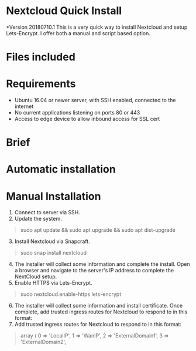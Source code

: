 # Nextcloud Quick Install
*Version 20180710.1
This is a very quick way to install Nextcloud and setup Lets-Encrypt.  I offer both a manual and script based option. 


# Files included


# Requirements
* Ubuntu 16.04 or newer server, with SSH enabled, connected to the internet
* No current applications listening on ports 80 or 443
* Access to edge device to allow inbound access for SSL cert


# Brief



# Automatic installation



# Manual Installation

1. Connect to server via SSH.
2. Update the system.

>sudo apt update && sudo apt upgrade && sudo apt dist-upgrade    

3. Install Nextcloud via Snapcraft.

>sudo snap install nextcloud

4. The installer will collect some information and complete the install. Open a browser and navigate to the server's IP address to complete the NextCloud setup.
5. Enable HTTPS via Lets-Encrypt.

>sudo nextcloud.enable-https lets-encrypt

6. The installer will collect some information and install certificate. Once complete, add trusted ingress routes for Nextcloud to respond to in this format:
5. Add trusted ingress routes for Nextcloud to respond to in this format:
>array (
>    0 => 'LocalIP',
>    1 => 'WanIP',
>    2 => 'ExternalDomain1',
>    3 => 'ExternalDomain2',
